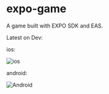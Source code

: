 # expo-game

A game built with EXPO SDK and EAS.

Latest on Dev:

ios:

![ios](https://qr.expo.dev/eas-update?updateId=f7787aac-1b3e-4713-b742-88ec0d251461&appScheme=exp&host=u.expo.dev)

android:

![Android](https://qr.expo.dev/eas-update?updateId=b7872313-ba89-45fd-ae55-c9527f840a74&appScheme=exp&host=u.expo.dev)
